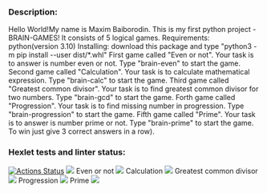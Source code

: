 ### Description:
Hello World!My name is Maxim Baiborodin. This is my first python project - BRAIN-GAMES! It consists of 5 logical games. 
Requirements: python(version 3.10)
Installing: download this package and type "python3 -m pip install --user dist/*.whl"
First game called "Even or not". Your task is to answer is number even or not. Type "brain-even" to start the game.
Second game called "Calculation". Your task is to calculate mathematical expression. Type "brain-calc" to start the game.
Third game called "Greatest common divisor". Your task is to find greatest common divisor for two numbers. Type "brain-gcd" to start the game.
Forth game called "Progression". Your task is to find missing number in progression. Type "brain-progression" to start the game.
Fifth game called "Prime". Your task is to answer is number prime or not. Type "brain-prime" to start the game.
 To win just give 3 correct answers in a row).


### Hexlet tests and linter status:
[![Actions Status](https://github.com/MaximBaiborodin/python-project-lvl1/workflows/hexlet-check/badge.svg)](https://github.com/MaximBaiborodin/python-project-lvl1/actions)
<a href="https://codeclimate.com/github/MaximBaiborodin/python-project-lvl1/maintainability"><img src="https://api.codeclimate.com/v1/badges/189aa891bb52cdbf5a71/maintainability" /></a>
Even or not                                                                                      <a href="https://asciinema.org/a/520891" target="_blank"><img src="https://asciinema.org/a/520891.svg" /></a>
Calculation               									<a href="https://asciinema.org/a/520892" target="_blank"><img src="https://asciinema.org/a/520892.svg" /></a>
Greatest common divisor 									<a href="https://asciinema.org/a/520893" target="_blank"><img src="https://asciinema.org/a/520893.svg" /></a>
Progression												<a href="https://asciinema.org/a/520896" target="_blank"><img src="https://asciinema.org/a/520896.svg" /></a>
Prime																	<a href="https://asciinema.org/a/520901" target="_blank"><img src="https://asciinema.org/a/520901.svg" /></a>
